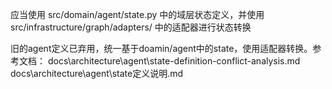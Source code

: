 应当使用 src/domain/agent/state.py 中的域层状态定义，并使用 src/infrastructure/graph/adapters/ 中的适配器进行状态转换

旧的agent定义已弃用，统一基于doamin/agent中的state，使用适配器转换。参考文档：
docs\architecture\agent\state-definition-conflict-analysis.md
docs\architecture\agent\state定义说明.md